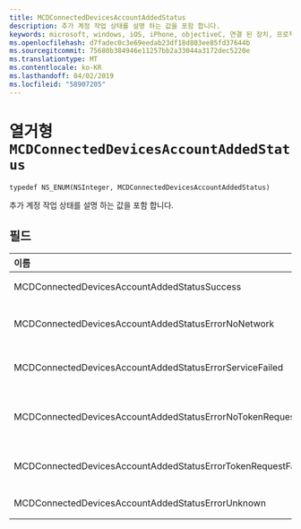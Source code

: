 ```yaml
---
title: MCDConnectedDevicesAccountAddedStatus
description: 추가 계정 작업 상태를 설명 하는 값을 포함 합니다.
keywords: microsoft, windows, iOS, iPhone, objectiveC, 연결 된 장치, 프로젝트 로마
ms.openlocfilehash: d7fadec0c3e69eedab23df18d803ee85fd37644b
ms.sourcegitcommit: 75680b384946e11257bb2a33044a3172dec5220e
ms.translationtype: MT
ms.contentlocale: ko-KR
ms.lasthandoff: 04/02/2019
ms.locfileid: "58907205"
---
```

# <a name="enum-mcdconnecteddevicesaccountaddedstatus"></a>열거형 `MCDConnectedDevicesAccountAddedStatus`

```
typedef NS_ENUM(NSInteger, MCDConnectedDevicesAccountAddedStatus)
```  
추가 계정 작업 상태를 설명 하는 값을 포함 합니다.

## <a name="fields"></a>필드

| 이름                              |   값     | 설명 |
|:----------------------------------|:------|:-------------------------------|
| MCDConnectedDevicesAccountAddedStatusSuccess | 0 | 플랫폼에 계정을 추가 했습니다. |
| MCDConnectedDevicesAccountAddedStatusErrorNoNetwork | 1 | 로마 검색 네트워크 액세스 권한이 없는 계정 작업에 실패 합니다. |
| MCDConnectedDevicesAccountAddedStatusErrorServiceFailed | 2 | 로마 웹 서비스에 연결할 수 없습니다. 계정 작업에 실패 합니다. |
| MCDConnectedDevicesAccountAddedStatusErrorNoTokenRequestSubscriber | 3 | 앱 AccessTokenRequested 이벤트를 구독 하지 않은 계정 작업에 실패 합니다. |
| MCDConnectedDevicesAccountAddedStatusErrorTokenRequestFailed | 4 | 앱 토큰을 요청할 때 반환 하지 못했습니다 계정 작업에 실패 합니다. |
| MCDConnectedDevicesAccountAddedStatusErrorUnknown | 5 | 알 수 없는 이유로 계정 작업이 실패 했습니다. |
